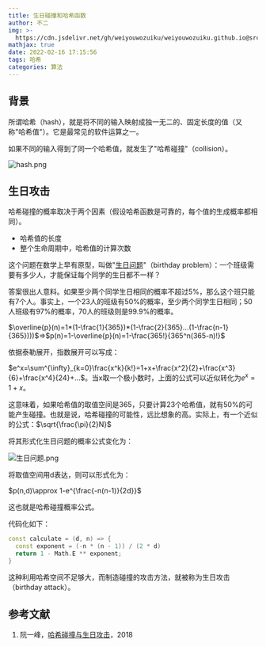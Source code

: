 ```yaml
---
title: 生日碰撞和哈希函数
author: 不二
img: >-
  https://cdn.jsdelivr.net/gh/weiyouwozuiku/weiyouwozuiku.github.io@src/source/_posts/PageImg/算法/生日碰撞和哈希函数.png
mathjax: true
date: 2022-02-16 17:15:56
tags: 哈希
categories: 算法
---
```


## 背景

所谓哈希（hash），就是将不同的输入映射成独一无二的、固定长度的值（又称"哈希值"）。它是最常见的软件运算之一。

如果不同的输入得到了同一个哈希值，就发生了"哈希碰撞"（collision）。

![hash.png](https://cdn.jsdelivr.net/gh/weiyouwozuiku/weiyouwozuiku.github.io@src/source/_posts/算法/生日碰撞和哈希函数/hash.png)

## 生日攻击

哈希碰撞的概率取决于两个因素（假设哈希函数是可靠的，每个值的生成概率都相同）。

- 哈希值的长度
- 整个生命周期中，哈希值的计算次数

这个问题在数学上早有原型，叫做"[生日问题](https://en.wikipedia.org/wiki/Birthday_problem)"（birthday problem）：一个班级需要有多少人，才能保证每个同学的生日都不一样？

答案很出人意料。如果至少两个同学生日相同的概率不超过5%，那么这个班只能有7个人。事实上，一个23人的班级有50%的概率，至少两个同学生日相同；50人班级有97%的概率，70人的班级则是99.9%的概率。

$\overline{p}(n)=1*(1-\frac{1}{365})*(1-\frac{2}{365}...(1-\frac{n-1}{365})))$=>$p(n)=1-\overline{p}(n)=1-\frac{365!}{365^n(365-n)!}$

依据泰勒展开，指数展开可以写成：

$e^x=\sum^{\infty}_{k=0}\frac{x^k}{k!}=1+x+\frac{x^2}{2}+\frac{x^3}{6}+\frac{x^4}{24}+...$。当x取一个极小数时，上面的公式可以近似转化为$e^x=1+x$。

这意味着，如果哈希值的取值空间是365，只要计算23个哈希值，就有50%的可能产生碰撞。也就是说，哈希碰撞的可能性，远比想象的高。实际上，有一个近似的公式：$\sqrt{\frac{\pi}{2}N}$

将其形式化生日问题的概率公式变化为：

![生日问题.png](https://cdn.jsdelivr.net/gh/weiyouwozuiku/weiyouwozuiku.github.io@src/source/_posts/算法/生日碰撞和哈希函数/生日问题.png)

将取值空间用d表达，则可以形式化为：

$p(n,d)\approx 1-e^{\frac{-n(n-1)}{2d}}$

这也就是哈希碰撞概率公式。

代码化如下：

```cpp
const calculate = (d, n) => {
  const exponent = (-n * (n - 1)) / (2 * d)
  return 1 - Math.E ** exponent;
}
```

这种利用哈希空间不足够大，而制造碰撞的攻击方法，就被称为生日攻击（birthday attack）。

## 参考文献

1. 阮一峰，[哈希碰撞与生日攻击](https://www.ruanyifeng.com/blog/2018/09/hash-collision-and-birthday-attack.html)，2018
